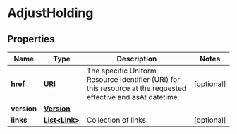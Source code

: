 

# AdjustHolding

## Properties

Name | Type | Description | Notes
------------ | ------------- | ------------- | -------------
**href** | [**URI**](URI.md) | The specific Uniform Resource Identifier (URI) for this resource at the requested effective and asAt datetime. |  [optional]
**version** | [**Version**](Version.md) |  | 
**links** | [**List&lt;Link&gt;**](Link.md) | Collection of links. |  [optional]




